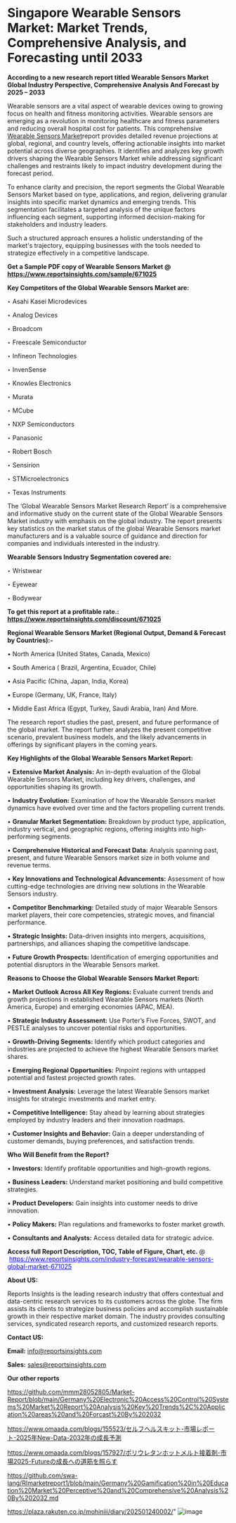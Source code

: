 # Singapore Wearable Sensors Market: Market Trends, Comprehensive Analysis, and Forecasting until 2033

<strong>According to a new research report titled Wearable Sensors Market Global Industry Perspective, Comprehensive Analysis And Forecast by 2025 – 2033</strong>

Wearable sensors are a vital aspect of wearable devices owing to growing focus on health and fitness monitoring activities. Wearable sensors are emerging as a revolution in monitoring healthcare and fitness parameters and reducing overall hospital cost for patients. This comprehensive <a href=https://www.reportsinsights.com/sample/671025>Wearable Sensors Market</a>report provides detailed revenue projections at global, regional, and country levels, offering actionable insights into market potential across diverse geographies. It identifies and analyzes key growth drivers shaping the Wearable Sensors Market while addressing significant challenges and restraints likely to impact industry development during the forecast period.

To enhance clarity and precision, the report segments the Global Wearable Sensors Market based on type, applications, and region, delivering granular insights into specific market dynamics and emerging trends. This segmentation facilitates a targeted analysis of the unique factors influencing each segment, supporting informed decision-making for stakeholders and industry leaders.

Such a structured approach ensures a holistic understanding of the market's trajectory, equipping businesses with the tools needed to strategize effectively in a competitive landscape.

<strong>Get a Sample PDF copy of Wearable Sensors Market </strong><strong>@<a href=https://www.reportsinsights.com/sample/671025 style=color:#0000ff;> https://www.reportsinsights.com/sample/671025</a></strong></font>

<strong>Key Competitors of the Global Wearable Sensors Market are:</strong>

‣ Asahi Kasei Microdevices

‣ Analog Devices

‣ Broadcom

‣ Freescale Semiconductor

‣ Infineon Technologies

‣ InvenSense

‣ Knowles Electronics

‣ Murata

‣ MCube

‣ NXP Semiconductors

‣ Panasonic

‣ Robert Bosch

‣ Sensirion

‣ STMicroelectronics

‣ Texas Instruments

The ‘Global Wearable Sensors Market Research Report’ is a comprehensive and informative study on the current state of the Global Wearable Sensors Market industry with emphasis on the global industry. The report presents key statistics on the market status of the global Wearable Sensors market manufacturers and is a valuable source of guidance and direction for companies and individuals interested in the industry.

<strong>Wearable Sensors Industry Segmentation covered are:</strong>

‣ Wristwear

‣ Eyewear

‣ Bodywear

<strong>To get this report at a profitable rate.: <a href=https://www.reportsinsights.com/discount/671025 style=color:#0000ff;>https://www.reportsinsights.com/discount/671025</a></strong></font>

<strong>Regional Wearable Sensors Market (Regional Output, Demand &amp; Forecast by Countries):-</strong>

• North America (United States, Canada, Mexico)

• South America ( Brazil, Argentina, Ecuador, Chile)

• Asia Pacific (China, Japan, India, Korea)

• Europe (Germany, UK, France, Italy)

• Middle East Africa (Egypt, Turkey, Saudi Arabia, Iran) And More.

The research report studies the past, present, and future performance of the global market. The report further analyzes the present competitive scenario, prevalent business models, and the likely advancements in offerings by significant players in the coming years.

<strong>Key Highlights of the Global Wearable Sensors Market Report:</strong>

• <strong>Extensive Market Analysis:</strong> An in-depth evaluation of the Global Wearable Sensors Market, including key drivers, challenges, and opportunities shaping its growth.

• <strong>Industry Evolution:</strong> Examination of how the Wearable Sensors market dynamics have evolved over time and the factors propelling current trends.

• <strong>Granular Market Segmentation:</strong> Breakdown by product type, application, industry vertical, and geographic regions, offering insights into high-performing segments.

• <strong>Comprehensive Historical and Forecast Data:</strong> Analysis spanning past, present, and future Wearable Sensors market size in both volume and revenue terms.

• <strong>Key Innovations and Technological Advancements:</strong> Assessment of how cutting-edge technologies are driving new solutions in the Wearable Sensors industry.

• <strong>Competitor Benchmarking:</strong> Detailed study of major Wearable Sensors market players, their core competencies, strategic moves, and financial performance.

• <strong>Strategic Insights:</strong> Data-driven insights into mergers, acquisitions, partnerships, and alliances shaping the competitive landscape.

• <strong>Future Growth Prospects:</strong> Identification of emerging opportunities and potential disruptors in the Wearable Sensors market.

<strong>Reasons to Choose the Global Wearable Sensors Market Report:</strong>

• <strong>Market Outlook Across All Key Regions:</strong> Evaluate current trends and growth projections in established Wearable Sensors markets (North America, Europe) and emerging economies (APAC, MEA).

• <strong>Strategic Industry Assessment:</strong> Use Porter’s Five Forces, SWOT, and PESTLE analyses to uncover potential risks and opportunities.

• <strong>Growth-Driving Segments:</strong> Identify which product categories and industries are projected to achieve the highest Wearable Sensors market shares.

• <strong>Emerging Regional Opportunities:</strong> Pinpoint regions with untapped potential and fastest projected growth rates.

• <strong>Investment Analysis:</strong> Leverage the latest Wearable Sensors market insights for strategic investments and market entry.

• <strong>Competitive Intelligence:</strong> Stay ahead by learning about strategies employed by industry leaders and their innovation roadmaps.

• <strong>Customer Insights and Behavior:</strong> Gain a deeper understanding of customer demands, buying preferences, and satisfaction trends.

<strong>Who Will Benefit from the Report?</strong>

• <strong>Investors:</strong> Identify profitable opportunities and high-growth regions.

• <strong>Business Leaders:</strong> Understand market positioning and build competitive strategies.

• <strong>Product Developers:</strong> Gain insights into customer needs to drive innovation.

• <strong>Policy Makers:</strong> Plan regulations and frameworks to foster market growth.

• <strong>Consultants and Analysts:</strong> Access detailed data for strategic advice.
</ul>
<strong>Access full Report Description, TOC, Table of Figure, Chart, etc. </strong>@  <a href=https://www.reportsinsights.com/industry-forecast/wearable-sensors-global-market-671025 style=color:#0000ff;>https://www.reportsinsights.com/industry-forecast/wearable-sensors-global-market-671025</a></font>

<strong><strong>About US</strong>:</strong>

Reports Insights is the leading research industry that offers contextual and data-centric research services to its customers across the globe. The firm assists its clients to strategize business policies and accomplish sustainable growth in their respective market domain. The industry provides consulting services, syndicated research reports, and customized research reports.

<strong>Contact US:</strong>

<p class=""""><b>Email:</b> <a href=mailto:info@reportsinsights.com>info@reportsinsights.com</a></p>
<p class=""""><b>Sales:</b> <a href=mailto:sales@reportsinsights.com>sales@reportsinsights.com</a></p>

<strong>Our other reports</strong>

<a href=https://github.com/mmm28052805/Market-Report/blob/main/Germany%20Electronic%20Access%20Control%20Systems%20Market%20Report%20Analysis%20Key%20Trends%2C%20Application%20areas%20and%20Forcast%20By%202032>https://github.com/mmm28052805/Market-Report/blob/main/Germany%20Electronic%20Access%20Control%20Systems%20Market%20Report%20Analysis%20Key%20Trends%2C%20Application%20areas%20and%20Forcast%20By%202032</a>

<a href=https://www.omaada.com/blogs/155523/セルフヘルスキット-市場レポート-2025年New-Data-2032年の成長予測>https://www.omaada.com/blogs/155523/セルフヘルスキット-市場レポート-2025年New-Data-2032年の成長予測</a>

<a href=https://www.omaada.com/blogs/157927/ポリウレタンホットメルト接着剤-市場2025-Futureの成長への道筋を照らす>https://www.omaada.com/blogs/157927/ポリウレタンホットメルト接着剤-市場2025-Futureの成長への道筋を照らす</a>

<a href=https://github.com/swa-lang/RImarketreport1/blob/main/Germany%20Gamification%20in%20Education%20Market%20Perceptive%20and%20Comprehensive%20Analysis%20By%202032.md>https://github.com/swa-lang/RImarketreport1/blob/main/Germany%20Gamification%20in%20Education%20Market%20Perceptive%20and%20Comprehensive%20Analysis%20By%202032.md</a>

<a href=https://plaza.rakuten.co.jp/mohiniii/diary/202501240002/>https://plaza.rakuten.co.jp/mohiniii/diary/202501240002/</a>"
![image](https://github.com/user-attachments/assets/85eecf58-3c7d-4cef-9a6d-8262734895d2)

